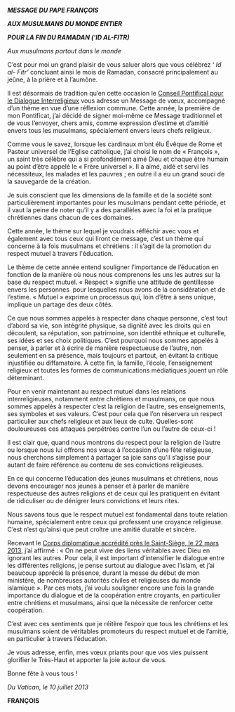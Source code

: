 ***MESSAGE DU PAPE FRANÇOIS***

***AUX MUSULMANS DU MONDE ENTIER***

***POUR LA FIN DU RAMADAN ('ID AL-FITR)***

*Aux musulmans partout dans le monde*

C’est pour moi un grand plaisir de vous saluer alors que vous célébrez ‘ *Id al- Fitr’* concluant ainsi le mois de Ramadan, consacré principalement au jeûne, à la prière et à l’aumône.

Il est désormais de tradition qu’en cette occasion le [Conseil Pontifical pour le Dialogue Interreligieux](http://www.vatican.va/roman_curia/pontifical_councils/interelg/index_fr.htm) vous adresse un Message de vœux, accompagné d’un thème en vue d’une réflexion commune. Cette année, la première de mon Pontificat, j’ai décidé de signer moi-même ce Message traditionnel et de vous l’envoyer, chers amis, comme expression d’estime et d’amitié envers tous les musulmans, spécialement envers leurs chefs religieux.

Comme vous le savez, lorsque les cardinaux m’ont élu Évêque de Rome et Pasteur universel de l’Eglise catholique, j’ai choisi le nom de « François », un saint très célèbre qui a si profondément aimé Dieu et chaque être humain au point d’être appelé le « Frère universel ». Il a aimé, aidé et servi les nécessiteux, les malades et les pauvres ; en outre il a eu un grand souci de la sauvegarde de la création.

Je suis conscient que les dimensions de la famille et de la société sont particulièrement importantes pour les musulmans pendant cette période, et il vaut la peine de noter qu’il y a des parallèles avec la foi et la pratique chrétiennes dans chacun de ces domaines.

Cette année, le thème sur lequel je voudrais réfléchir avec vous et également avec tous ceux qui liront ce message, c’est un thème qui concerne à la fois musulmans et chrétiens : il s’agit de la promotion du respect mutuel à travers l'éducation.

Le thème de cette année entend souligner l’importance de l’éducation en fonction de la manière où nous nous comprenons les uns les autres sur la base du respect mutuel. « Respect » signifie une attitude de gentillesse envers les personnes  pour lesquelles nous avons de la considération et de l’estime. « Mutuel » exprime un processus qui, loin d’être à sens unique, implique un partage des deux côtés.

Ce que nous sommes appelés à respecter dans chaque personne, c’est tout d’abord sa vie, son intégrité physique, sa dignité avec les droits qui en découlent, sa réputation, son patrimoine, son identité ethnique et culturelle, ses idées et ses choix politiques. C’est pourquoi nous sommes appelés à penser, à parler et à écrire de manière respectueuse de l’autre, non seulement en sa présence, mais toujours et partout, en évitant la critique injustifiée ou diffamatoire. À cette fin, la famille, l’école, l’enseignement religieux et toutes les formes de communications médiatiques jouent un rôle déterminant.

Pour en venir maintenant au respect mutuel dans les relations interreligieuses, notamment entre chrétiens et musulmans, ce que nous sommes appelés à respecter c’est la religion de l’autre, ses enseignements, ses symboles et ses valeurs. C’est pour cela que l’on réservera un respect particulier aux chefs religieux et aux lieux de culte. Quelles-sont douloureuses ces attaques perpétrées contre l’un ou l’autre de ceux-ci !

Il est clair que, quand nous montrons du respect pour la religion de l’autre ou lorsque nous lui offrons nos vœux à l’occasion d’une fête religieuse, nous cherchons simplement à partager sa joie sans qu’il s’agisse pour autant de faire référence au contenu de ses convictions religieuses.

En ce qui concerne l’éducation des jeunes musulmans et chrétiens, nous devons encourager nos jeunes à penser et à parler de manière respectueuse des autres religions et de ceux qui les pratiquent en évitant de ridiculiser ou de dénigrer leurs convictions et leurs rites.

Nous savons tous que le respect mutuel est fondamental dans toute relation humaine, spécialement entre ceux qui professent une croyance religieuse. C’est n’est qu’ainsi que peut croître une amitié durable et sincère.

Recevant le [Corps diplomatique accrédité près le Saint-Siège, le 22 mars 2013](/content/francesco/fr/speeches/2013/march/documents/papa-francesco_20130322_corpo-diplomatico.html), j’ai affirmé : « On ne peut vivre des liens véritables avec Dieu en ignorant les autres. Pour cela, il est important d’intensifier le dialogue entre les différentes religions, je pense surtout au dialogue avec l’islam, et j’ai beaucoup apprécié la présence, durant la messe du début de mon ministère, de nombreuses autorités civiles et religieuses du monde islamique ». Par ces mots, j’ai voulu souligner encore une fois la grande importance du dialogue et de la coopération entre croyants, en particulier entre chrétiens et musulmans, ainsi que la nécessite de renforcer cette coopération.

C’est avec ces sentiments que je réitère l’espoir que tous les chrétiens et les musulmans soient de véritables promoteurs du respect mutuel et de l’amitié, en particulier à travers l’éducation.

Je vous adresse, enfin, mes vœux priants pour que vos vies puissent glorifier le Très-Haut et apporter la joie autour de vous.

Bonne fête à vous tous !

*Du Vatican, le 10 juillet 2013*

**FRANÇOIS**